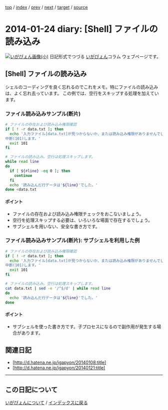 [top](https://igapyon.github.io/diary/) 
 / [index](https://igapyon.github.io/diary/2014/index.html) 
 / [prev](https://igapyon.github.io/diary/2014/ig140125.html) 
 / [next](https://igapyon.github.io/diary/2014/ig140123.html) 
 / [target](https://igapyon.github.io/diary/2014/ig140124.html) 
 / [source](https://github.com/igapyon/diary/blob/gh-pages/2014/ig140124.html.src.md) 

2014-01-24 diary: [Shell] ファイルの読み込み
=====================================================================================================
[![いがぴょん画像(小)](https://igapyon.github.io/diary/images/iga200306s.jpg "いがぴょん")](https://igapyon.github.io/diary/memo/memoigapyon.html) 日記形式でつづる [いがぴょん](https://igapyon.github.io/diary/memo/memoigapyon.html)コラム ウェブページです。

## [Shell] ファイルの読み込み

シェルのコーディングを良く忘れるのでこれをメモ。特にファイルの読み込みは、よく忘れ去っています。
この例では、空行をスキップする処理を加えています。

### ファイル読み込みサンプル(断片)


```sh
# ファイルの存在および読み込み権限確認
if [ ! -r data.txt ]; then
  echo '入力ファイル[data.txt]が見つからないか、または読み込み権限がありませんでした。処理
中断(101)します。'
  exit 101
fi

# ファイルの読み込み。空行は処理スキップします。
while read line
do
  if [ ${#line} -eq 0 ]; then
    continue
  fi
  echo '読み込んだ行データは'${line}'でした。'
done <data.txt
```


#### ポイント


* ファイルの存在および読み込み権限チェックをおこないましょう。
* 空行を処理スキップする必要は、いろいろな場面で存在するでしょう。
* サブシェルを用いない、安全な書き方です。



### ファイル読み込みサンプル(断片): サブシェルを利用した例


```sh
# ファイルの存在および読み込み権限確認
if [ ! -r data.txt ]; then
  echo '入力ファイル[data.txt]が見つからないか、または読み込み権限がありませんでした。処理
中断(101)します。'
  exit 101
fi

# ファイルの読み込み。空行は処理スキップします。
cat data.txt | sed -e '/^$/d' | while read line
do
  echo '読み込んだ行データは'${line}'でした。'
done
```


#### ポイント


* サブシェルを使った書き方です。子プロセスになるので副作用が発生する場合があります。



## 関連日記


* [http://d.hatena.ne.jp/igapyon/20140108:title]
* [http://d.hatena.ne.jp/igapyon/20140121:title]



----------------------------------------------------------------------------------------------------

## この日記について
[いがぴょんについて](https://igapyon.github.io/diary/memo/memoigapyon.html) / [インデックスに戻る](https://igapyon.github.io/diary/idxall.html)
